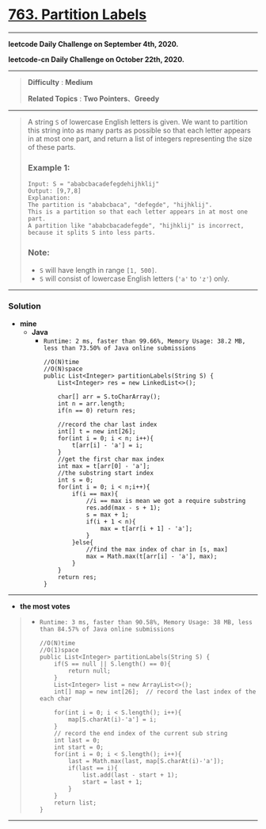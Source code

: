 # [763. Partition Labels](https://leetcode.com/problems/partition-labels/)

---

**leetcode Daily Challenge on September 4th, 2020.**

**leetcode-cn Daily Challenge on October 22th, 2020.**

---

> **Difficulty** : **Medium**
>
> **Related Topics** : **Two Pointers**、**Greedy**

---

> A string `S` of lowercase English letters is given. We want to partition this string into as many parts as possible so that each letter appears in at most one part, and return a list of integers representing the size of these parts.
>
>
> ### Example 1:
> ```
> Input: S = "ababcbacadefegdehijhklij"
> Output: [9,7,8]
> Explanation:
> The partition is "ababcbaca", "defegde", "hijhklij".
> This is a partition so that each letter appears in at most one part.
> A partition like "ababcbacadefegde", "hijhklij" is incorrect, because it splits S into less parts.
> ```
>
> ### Note:
> * `S` will have length in range `[1, 500]`.
> * `S` will consist of lowercase English letters (`'a'` to `'z'`) only.

---


### Solution
* **mine**
  * **Java**
    * `Runtime: 2 ms, faster than 99.66%, Memory Usage: 38.2 MB, less than 73.50% of Java online submissions`
      ```
      //O(N)time
      //O(N)space
      public List<Integer> partitionLabels(String S) {
          List<Integer> res = new LinkedList<>();

          char[] arr = S.toCharArray();
          int n = arr.length;
          if(n == 0) return res;

          //record the char last index
          int[] t = new int[26];
          for(int i = 0; i < n; i++){
              t[arr[i] - 'a'] = i;
          }
          //get the first char max index
          int max = t[arr[0] - 'a'];
          //the substring start index
          int s = 0;
          for(int i = 0; i < n;i++){
              if(i == max){
                  //i == max is mean we got a require substring
                  res.add(max - s + 1);
                  s = max + 1;
                  if(i + 1 < n){
                      max = t[arr[i + 1] - 'a'];
                  }
              }else{
                  //find the max index of char in [s, max]
                  max = Math.max(t[arr[i] - 'a'], max);
              }
          }
          return res;
      }
      ```

---

* **the most votes**
>  * `Runtime: 3 ms, faster than 90.58%, Memory Usage: 38 MB, less than 84.57% of Java online submissions`
>    ```
>    //O(N)time
>    //O(1)space
>    public List<Integer> partitionLabels(String S) {
>        if(S == null || S.length() == 0){
>            return null;
>        }
>        List<Integer> list = new ArrayList<>();
>        int[] map = new int[26];  // record the last index of the each char
>
>        for(int i = 0; i < S.length(); i++){
>            map[S.charAt(i)-'a'] = i;
>        }
>        // record the end index of the current sub string
>        int last = 0;
>        int start = 0;
>        for(int i = 0; i < S.length(); i++){
>            last = Math.max(last, map[S.charAt(i)-'a']);
>            if(last == i){
>                list.add(last - start + 1);
>                start = last + 1;
>            }
>        }
>        return list;
>    }
>    ```

---
